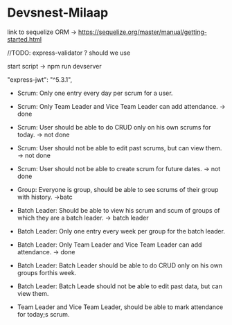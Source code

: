 # Devsnest-Milaap

link to sequelize ORM -> https://sequelize.org/master/manual/getting-started.html

//TODO:
express-validator ? should we use

start script ->
npm run devserver

 "express-jwt": "^5.3.1",

- Scrum: Only one entry every day per scrum for a user.

- Scrum: Only Team Leader and Vice Team Leader can add attendance. -> done

- Scrum: User should be able to do CRUD only on his own scrums for today. -> not done

- Scrum: User should not be able to edit past scrums, but can view them. -> not done

- Scrum: User should not be able to create scrum for future dates. -> not done

- Group: Everyone is group, should be able to see scrums of their group with history. ->batc

- Batch Leader: Should be able to view his scrum and scum of groups of which they are a batch leader. -> batch leader

- Batch Leader: Only one entry every week per group for the batch leader.

- Batch Leader: Only Team Leader and Vice Team Leader can add attendance. -> done

- Batch Leader: Batch Leader should be able to do CRUD only on his own groups forthis week.

- Batch Leader: Batch Leade should not be able to edit past data, but can view them.

- Team Leader and Vice Team Leader, should be able to mark attendance for today;s scrum.